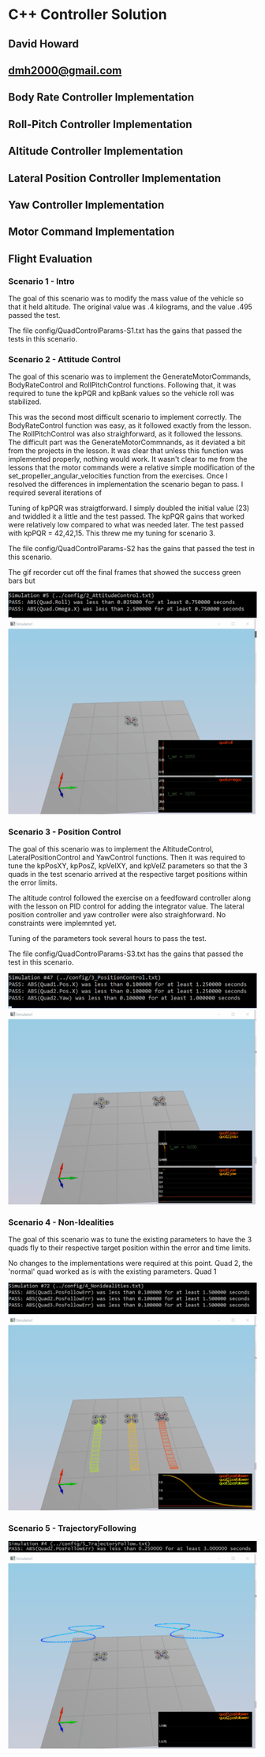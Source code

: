 # C++ Controller Solution
## David Howard
##  dmh2000@gmail.com

## Body Rate Controller Implementation

## Roll-Pitch Controller Implementation

## Altitude Controller Implementation

## Lateral Position Controller Implementation

## Yaw Controller Implementation

## Motor Command Implementation

## Flight Evaluation

### Scenario 1 - Intro
The goal of this scenario was to modify the mass value of the vehicle
so that it held altitude. The original value was .4 kilograms, and
the value .495 passed the test. 

The file config/QuadControlParams-S1.txt has the gains that passed
the tests in this scenario.

### Scenario 2 - Attitude Control
The goal of this scenario was to implement the GenerateMotorCommands,
BodyRateControl and RollPitchControl functions. Following that,
it was required to tune the kpPQR and kpBank values so the vehicle roll was
stabilized.

This was the second most difficult scenario to implement correctly. The
BodyRateControl function was easy, as it followed exactly from the
lesson. The RollPitchControl was also straighforward, as it
followed the lessons. The difficult part was the GenerateMotorCommnands, 
as it deviated a bit from the projects in the lesson. It was
clear that unless this function was implemented properly, nothing
would work. It wasn't clear to me from the lessons that the motor commands were a relative simple
modification of the  set_propeller_angular_velocities function
from the exercises. Once I resolved the differences in implementation
the scenario began to pass. I required several iterations of 

Tuning of kpPQR was straigtforward. I simply doubled the initial value (23) and twiddled it a little
and the test passed. The kpPQR gains that worked were relatively low compared to what was needed later. 
The test passed with kpPQR = 42,42,15. This threw me my tuning for scenario 3.

The file config/QuadControlParams-S2 has the gains that passed the test in this
scenario.

The gif recorder cut off the final frames that showed the success green bars but 

![scenario 2](scenario-2.png)
![scenario 2](scenario-2.gif)


### Scenario 3 - Position Control
The goal of this scenario was to implement the  AltitudeControl, LateralPositionControl
and YawControl functions. Then it was required to tune the kpPosXY, kpPosZ, kpVelXY, and
kpVelZ parameters so that the 3 quads in the test scenario arrived at the respective
target positions within the error limits. 

The altitude control followed the exercise on a feedfoward controller along with the lesson on PID control for
adding the integrator value. The lateral position controller and yaw controller were also straighforward. No constraints
were implemnted yet. 

Tuning of the parameters took several hours to pass the test. 

The file config/QuadControlParams-S3.txt has the gains that passed the test in this scenario.

![scenario 2](scenario-3.png)
![scenario 3](scenario-3.gif)

### Scenario 4 - Non-Idealities
The goal of this scenario was to tune the existing parameters to have the 3 quads fly to their respective
target position within the error and time limits. 

No changes to the implementations were required at this point. Quad 2, the 'normal' quad worked as is
with the existing parameters. Quad 1

![scenario 4](scenario-4.png)
![scenario 4](scenario-4.gif)


### Scenario 5 - TrajectoryFollowing

![scenario 5](scenario-5.png)
![scenario 5](scenario-5.gif)